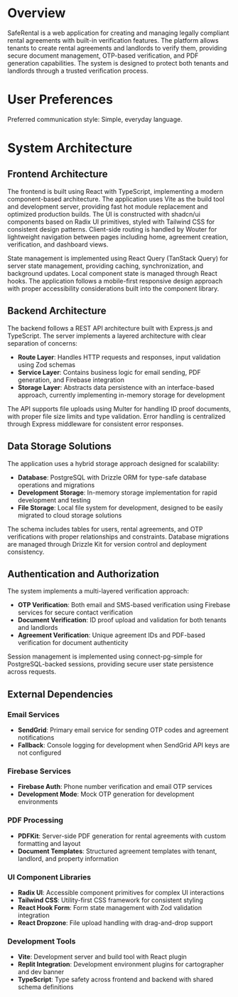 # Overview

SafeRental is a web application for creating and managing legally compliant rental agreements with built-in verification features. The platform allows tenants to create rental agreements and landlords to verify them, providing secure document management, OTP-based verification, and PDF generation capabilities. The system is designed to protect both tenants and landlords through a trusted verification process.

# User Preferences

Preferred communication style: Simple, everyday language.

# System Architecture

## Frontend Architecture
The frontend is built using React with TypeScript, implementing a modern component-based architecture. The application uses Vite as the build tool and development server, providing fast hot module replacement and optimized production builds. The UI is constructed with shadcn/ui components based on Radix UI primitives, styled with Tailwind CSS for consistent design patterns. Client-side routing is handled by Wouter for lightweight navigation between pages including home, agreement creation, verification, and dashboard views.

State management is implemented using React Query (TanStack Query) for server state management, providing caching, synchronization, and background updates. Local component state is managed through React hooks. The application follows a mobile-first responsive design approach with proper accessibility considerations built into the component library.

## Backend Architecture
The backend follows a REST API architecture built with Express.js and TypeScript. The server implements a layered architecture with clear separation of concerns:

- **Route Layer**: Handles HTTP requests and responses, input validation using Zod schemas
- **Service Layer**: Contains business logic for email sending, PDF generation, and Firebase integration
- **Storage Layer**: Abstracts data persistence with an interface-based approach, currently implementing in-memory storage for development

The API supports file uploads using Multer for handling ID proof documents, with proper file size limits and type validation. Error handling is centralized through Express middleware for consistent error responses.

## Data Storage Solutions
The application uses a hybrid storage approach designed for scalability:

- **Database**: PostgreSQL with Drizzle ORM for type-safe database operations and migrations
- **Development Storage**: In-memory storage implementation for rapid development and testing
- **File Storage**: Local file system for development, designed to be easily migrated to cloud storage solutions

The schema includes tables for users, rental agreements, and OTP verifications with proper relationships and constraints. Database migrations are managed through Drizzle Kit for version control and deployment consistency.

## Authentication and Authorization
The system implements a multi-layered verification approach:

- **OTP Verification**: Both email and SMS-based verification using Firebase services for secure contact verification
- **Document Verification**: ID proof upload and validation for both tenants and landlords
- **Agreement Verification**: Unique agreement IDs and PDF-based verification for document authenticity

Session management is implemented using connect-pg-simple for PostgreSQL-backed sessions, providing secure user state persistence across requests.

## External Dependencies

### Email Services
- **SendGrid**: Primary email service for sending OTP codes and agreement notifications
- **Fallback**: Console logging for development when SendGrid API keys are not configured

### Firebase Services
- **Firebase Auth**: Phone number verification and email OTP services
- **Development Mode**: Mock OTP generation for development environments

### PDF Processing
- **PDFKit**: Server-side PDF generation for rental agreements with custom formatting and layout
- **Document Templates**: Structured agreement templates with tenant, landlord, and property information

### UI Component Libraries
- **Radix UI**: Accessible component primitives for complex UI interactions
- **Tailwind CSS**: Utility-first CSS framework for consistent styling
- **React Hook Form**: Form state management with Zod validation integration
- **React Dropzone**: File upload handling with drag-and-drop support

### Development Tools
- **Vite**: Development server and build tool with React plugin
- **Replit Integration**: Development environment plugins for cartographer and dev banner
- **TypeScript**: Type safety across frontend and backend with shared schema definitions